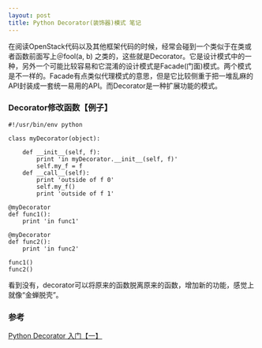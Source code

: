 ```yaml
---
layout: post
title: Python Decorator(装饰器)模式 笔记
---
```


在阅读OpenStack代码以及其他框架代码的时候，经常会碰到一个类似于在类或者函数前面写上＠fool(a, b) 之类的，这些就是Decorator。它是设计模式中的一种，另外一个可能比较容易和它混淆的设计模式是Facade(门面)模式。两个模式是不一样的。Facade有点类似代理模式的意思，但是它比较侧重于把一堆乱麻的API封装成一套统一易用的API。而Decorator是一种扩展功能的模式。

### Decorator修改函数【例子】
```
#!/usr/bin/env python

class myDecorator(object):

    def __init__(self, f):
        print 'in myDecorator.__init__(self, f)'
        self.my_f = f
    def __call__(self):
        print 'outside of f 0'
        self.my_f()
        print 'outside of f 1'

@myDecorator
def func1():
    print 'in func1'

@myDecorator
def func2():
    print 'in func2'

func1()
func2()
```
看到没有，decorator可以将原来的函数脱离原来的函数，增加新的功能，感觉上就像“金蝉脱壳”。

### 参考
[Python Decorator 入门【一】](http://blog.csdn.net/beckel/article/details/3585352)  
